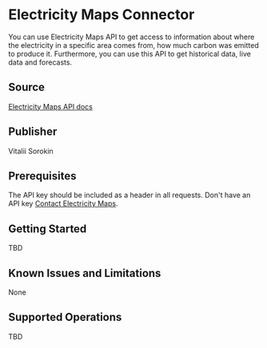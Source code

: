 # Electricity Maps Connector

You can use Electricity Maps API to get access to information about
where the electricity in a specific area comes from,
how much carbon was emitted to produce it.
Furthermore, you can use this API to get historical data, live data and forecasts.

## Source
[Electricity Maps API docs](https://static.electricitymaps.com/api/docs/index.html)

## Publisher
Vitalii Sorokin

## Prerequisites

The API key should be included as a header in all requests. Don't have an API key [Contact Electricity Maps](https://www.electricitymaps.com/#contactform).

## Getting Started
TBD

## Known Issues and Limitations

None

## Supported Operations
TBD
